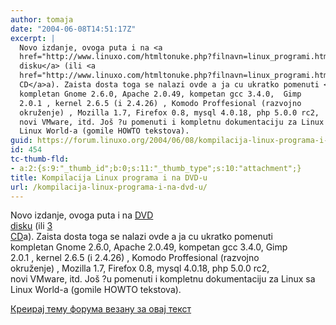 ```yaml
---
author: tomaja
date: "2004-06-08T14:51:17Z"
excerpt: |
  Novo izdanje, ovoga puta i na <a
  href="http://www.linuxo.com/htmltonuke.php?filnavn=linux_programi.html">DVD
  disku</a> (ili <a
  href="http://www.linuxo.com/htmltonuke.php?filnavn=linux_programi.html">3
  CD</a>a). Zaista dosta toga se nalazi ovde a ja cu ukratko pomenuti <br>
  kompletan Gnome 2.6.0, Apache 2.0.49, kompetan gcc 3.4.0,  Gimp
  2.0.1 , kernel 2.6.5 (i 2.4.26) , Komodo Proffesional (razvojno
  okruženje) , Mozilla 1.7, Firefox 0.8, mysql 4.0.18, php 5.0.0 rc2,
  novi VMware, itd. Još ?u pomenuti i kompletnu dokumentaciju za Linux sa
  Linux World-a (gomile HOWTO tekstova).
guid: https://forum.linuxo.org/2004/06/08/kompilacija-linux-programa-i-na-dvd-u/
id: 454
tc-thumb-fld:
- a:2:{s:9:"_thumb_id";b:0;s:11:"_thumb_type";s:10:"attachment";}
title: Kompilacija Linux programa i na DVD-u
url: /kompilacija-linux-programa-i-na-dvd-u/
---
```

Novo izdanje, ovoga puta i na [DVD  
disku](http://www.linuxo.com/htmltonuke.php?filnavn=linux_programi.html) (ili [3  
CD](http://www.linuxo.com/htmltonuke.php?filnavn=linux_programi.html)a). Zaista dosta toga se nalazi ovde a ja cu ukratko pomenuti  
kompletan Gnome 2.6.0, Apache 2.0.49, kompetan gcc 3.4.0, Gimp  
2.0.1 , kernel 2.6.5 (i 2.4.26) , Komodo Proffesional (razvojno  
okruženje) , Mozilla 1.7, Firefox 0.8, mysql 4.0.18, php 5.0.0 rc2,  
novi VMware, itd. Još ?u pomenuti i kompletnu dokumentaciju za Linux sa  
Linux World-a (gomile HOWTO tekstova). <!--break-->

[Креирај тему форума везану за овај текст](https://linuxo.org/nova-tema-na-forumu/?se_pid=454)
